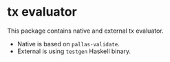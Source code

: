 # tx evaluator

This package contains native and external tx evaluator.

- Native is based on `pallas-validate`.
- External is using `testgen` Haskell binary.
